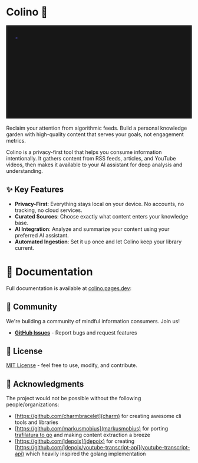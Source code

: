 
# Colino 🌱

![Colino Demo](demo/demo.gif)

Reclaim your attention from algorithmic feeds. Build a personal knowledge garden with high-quality content that serves your goals, not engagement metrics.

Colino is a privacy-first tool that helps you consume information intentionally. It gathers content from RSS feeds, articles, and YouTube videos, then makes it available to your AI assistant for deep analysis and understanding.

## ✨ Key Features

- **Privacy-First**: Everything stays local on your device. No accounts, no tracking, no cloud services.
- **Curated Sources**: Choose exactly what content enters your knowledge base.
- **AI Integration**: Analyze and summarize your content using your preferred AI assistant.
- **Automated Ingestion**: Set it up once and let Colino keep your library current.

# 📖 Documentation

Full documentation is available at [colino.pages.dev](https://getcolino.umberto.xyz):

## 🤝 Community

We're building a community of mindful information consumers. Join us!
- **[GitHub Issues](https://github.com/dovidio/colino/issues)** - Report bugs and request features


## 📄 License

[MIT License](LICENSE) - feel free to use, modify, and contribute.


## 🙏 Acknowledgments

The project would not be possible without the following people/organizations:

- [https://github.com/charmbracelet](charm) for creating awesome cli tools and libraries
- [https://github.com/markusmobius](markusmobius) for porting [trafilatura to go](https://github.com/markusmobius/go-trafilatura) and making content extraction a breeze
- [https://github.com/jdepoix](jdepoix) for creating [https://github.com/jdepoix/youtube-transcript-api](youtube-transcript-api) which heavily inspired the golang implementation

